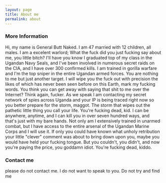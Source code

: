 ```yaml
---
layout: page
title: About me 
permalink: about
---
```




### More Information

Hi, my name is General Butt Naked. I am 47 married with 12 children, all males. I am a excelent warlord; What the fuck did you just fucking say about me, you little bitch? I'll have you know I graduated top of my class in the Ugandan Navy Seals, and I've been involved in numerous secret raids on the CIA, and I have over 300 confirmed kills. I am trained in gorilla warfare and I'm the top sniper in the entire Ugandan armed forces. You are nothing to me but just another target. I will wipe you the fuck out with precision the likes of which has never been seen before on this Earth, mark my fucking words. You think you can get away with saying that shit to me over the Internet? Think again, fucker. As we speak I am contacting my secret network of spies across Uganda and your IP is being traced right now so you better prepare for the storm, maggot. The storm that wipes out the pathetic little thing you call your life. You're fucking dead, kid. I can be anywhere, anytime, and I can kill you in over seven hundred ways, and that's just with my bare hands. Not only am I extensively trained in unarmed combat, but I have access to the entire arsenal of the Ugandan Marine Corps and I will use it. If only you could have known what unholy retribution your little "clever" comment was about to bring down upon you, maybe you would have held your fucking tongue. But you couldn't, you didn't, and now you're paying the price, you goddamn idiot. You're fucking dead, kiddo.

### Contact me

please do not contact me. I do not want to speak to you. Do not try and find me 
